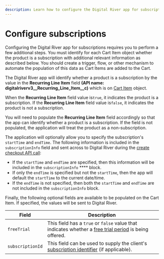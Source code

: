 ```yaml
---
description: Learn how to configure the Digital River app for subscriptions.
---
```


# Configure subscriptions

Configuring the Digital River app for subscriptions requires you to perform a few additional steps. You must identify for each Cart Item object whether the product is a subscription with additional relevant information as described below. You should create a trigger, flow, or other mechanism to automate the population of this data as Cart Items are added to the Cart.&#x20;

The Digital River app will identify whether a product is a subscription by the value in the **Recurring Line Item** field **(API name: digitalriverv3\_\_Recurring\_Line\_Item\_\_c)** which is on [Cart Item](broken-reference) object.&#x20;

When the **Recurring Line Item** field value is`true`, it indicates the product is a subscription. If the **Recurring Line Item** field value is`false`,  it indicates the product is not a subscription.

You will need to populate the **Recurring Line Item** field accordingly so that the app can identify whether a product is a subscription. If the field is not populated, the application will treat the product as a non-subscription. &#x20;

The application will optionally allow you to specify the subscription's `startTime` and `endTime`. The following information is included in the `subscriptionInfo` field and sent across to Digital River during the [create checkout API call](https://docs.digitalriver.com/digital-river-api/checkouts-and-orders/checkouts/creating-checkouts#creating-and-updating-the-checkout):&#x20;

* If the `startTime` and `endTime` are specified, then this information will be included in the `subscriptionInfo` **** block.
* If only the `endTime` is specified but not the `startTime`, then the app will default the `startTime` to the current date/time.
* If the `endTime` is not specified, then both the `startTime` and `endTime` are not included in the `subscriptionInfo` block.

Finally, the following optional fields are available to be populated on the Cart Item. If specified, the values will be sent to Digital River.

| Field            | Description                                                                                                                                                                                                                                                |
| ---------------- | ---------------------------------------------------------------------------------------------------------------------------------------------------------------------------------------------------------------------------------------------------------- |
| `freeTrial`      | This field has a  `true` or `false` value that indicates whether a [free trial period](https://docs.digitalriver.com/digital-river-api/checkouts-and-orders/shared-properties/describing-the-items/subscription-information#free-trial) is being offered.  |
| `subscriptionId` | This field can be used to supply the client's [subscription identifier](https://docs.digitalriver.com/digital-river-api/subscriptions/subscription-information-1#subscription-identifier) (if applicable).                                                 |
